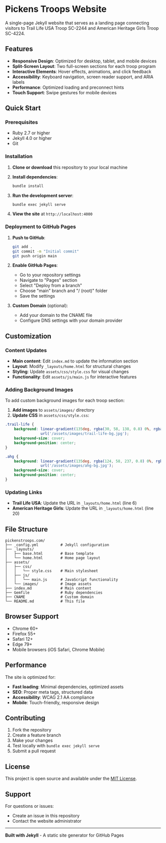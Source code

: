 # Pickens Troops Website

A single-page Jekyll website that serves as a landing page connecting visitors to Trail Life USA Troop SC-2244 and American Heritage Girls Troop SC-4224.

## Features

- **Responsive Design**: Optimized for desktop, tablet, and mobile devices
- **Split-Screen Layout**: Two full-screen sections for each troop program
- **Interactive Elements**: Hover effects, animations, and click feedback
- **Accessibility**: Keyboard navigation, screen reader support, and ARIA labels
- **Performance**: Optimized loading and preconnect hints
- **Touch Support**: Swipe gestures for mobile devices

## Quick Start

### Prerequisites

- Ruby 2.7 or higher
- Jekyll 4.0 or higher
- Git

### Installation

1. **Clone or download** this repository to your local machine

2. **Install dependencies**:
   ```bash
   bundle install
   ```

3. **Run the development server**:
   ```bash
   bundle exec jekyll serve
   ```

4. **View the site** at `http://localhost:4000`

### Deployment to GitHub Pages

1. **Push to GitHub**:
   ```bash
   git add .
   git commit -m "Initial commit"
   git push origin main
   ```

2. **Enable GitHub Pages**:
   - Go to your repository settings
   - Navigate to "Pages" section
   - Select "Deploy from a branch"
   - Choose "main" branch and "/ (root)" folder
   - Save the settings

3. **Custom Domain** (optional):
   - Add your domain to the CNAME file
   - Configure DNS settings with your domain provider

## Customization

### Content Updates

- **Main content**: Edit `index.md` to update the information section
- **Layout**: Modify `_layouts/home.html` for structural changes
- **Styling**: Update `assets/css/style.css` for visual changes
- **Functionality**: Edit `assets/js/main.js` for interactive features

### Adding Background Images

To add custom background images for each troop section:

1. **Add images** to `assets/images/` directory
2. **Update CSS** in `assets/css/style.css`:

```css
.trail-life {
    background: linear-gradient(135deg, rgba(30, 58, 138, 0.8) 0%, rgba(59, 130, 246, 0.8) 100%),
                url('/assets/images/trail-life-bg.jpg');
    background-size: cover;
    background-position: center;
}

.ahg {
    background: linear-gradient(135deg, rgba(124, 58, 237, 0.8) 0%, rgba(168, 85, 247, 0.8) 100%),
                url('/assets/images/ahg-bg.jpg');
    background-size: cover;
    background-position: center;
}
```

### Updating Links

- **Trail Life USA**: Update the URL in `_layouts/home.html` (line 6)
- **American Heritage Girls**: Update the URL in `_layouts/home.html` (line 20)

## File Structure

```
pickenstroops.com/
├── _config.yml          # Jekyll configuration
├── _layouts/
│   ├── base.html        # Base template
│   └── home.html        # Home page layout
├── assets/
│   ├── css/
│   │   └── style.css    # Main stylesheet
│   ├── js/
│   │   └── main.js      # JavaScript functionality
│   └── images/          # Image assets
├── index.md             # Main content
├── Gemfile              # Ruby dependencies
├── CNAME                # Custom domain
└── README.md            # This file
```

## Browser Support

- Chrome 60+
- Firefox 55+
- Safari 12+
- Edge 79+
- Mobile browsers (iOS Safari, Chrome Mobile)

## Performance

The site is optimized for:
- **Fast loading**: Minimal dependencies, optimized assets
- **SEO**: Proper meta tags, structured data
- **Accessibility**: WCAG 2.1 AA compliance
- **Mobile**: Touch-friendly, responsive design

## Contributing

1. Fork the repository
2. Create a feature branch
3. Make your changes
4. Test locally with `bundle exec jekyll serve`
5. Submit a pull request

## License

This project is open source and available under the [MIT License](LICENSE).

## Support

For questions or issues:
- Create an issue in this repository
- Contact the website administrator

---

**Built with Jekyll** - A static site generator for GitHub Pages